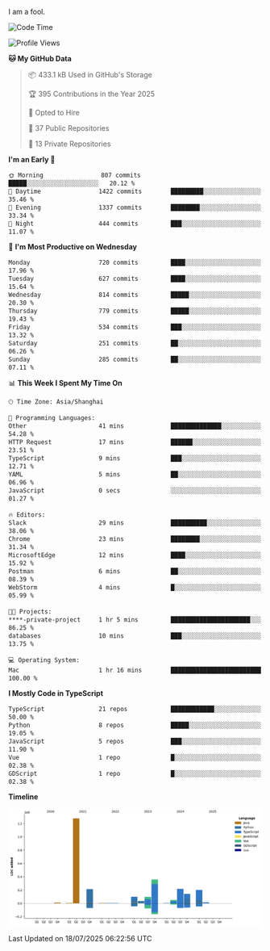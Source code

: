 I am a fool.

<!--START_SECTION:waka-->
![Code Time](http://img.shields.io/badge/Code%20Time-3%2C295%20hrs%2043%20mins-blue)

![Profile Views](http://img.shields.io/badge/Profile%20Views-0-blue)

**🐱 My GitHub Data** 

> 📦 433.1 kB Used in GitHub's Storage 
 > 
> 🏆 395 Contributions in the Year 2025
 > 
> 💼 Opted to Hire
 > 
> 📜 37 Public Repositories 
 > 
> 🔑 13 Private Repositories 
 > 
**I'm an Early 🐤** 

```text
🌞 Morning                807 commits         █████░░░░░░░░░░░░░░░░░░░░   20.12 % 
🌆 Daytime                1422 commits        █████████░░░░░░░░░░░░░░░░   35.46 % 
🌃 Evening                1337 commits        ████████░░░░░░░░░░░░░░░░░   33.34 % 
🌙 Night                  444 commits         ███░░░░░░░░░░░░░░░░░░░░░░   11.07 % 
```
📅 **I'm Most Productive on Wednesday** 

```text
Monday                   720 commits         ████░░░░░░░░░░░░░░░░░░░░░   17.96 % 
Tuesday                  627 commits         ████░░░░░░░░░░░░░░░░░░░░░   15.64 % 
Wednesday                814 commits         █████░░░░░░░░░░░░░░░░░░░░   20.30 % 
Thursday                 779 commits         █████░░░░░░░░░░░░░░░░░░░░   19.43 % 
Friday                   534 commits         ███░░░░░░░░░░░░░░░░░░░░░░   13.32 % 
Saturday                 251 commits         ██░░░░░░░░░░░░░░░░░░░░░░░   06.26 % 
Sunday                   285 commits         ██░░░░░░░░░░░░░░░░░░░░░░░   07.11 % 
```


📊 **This Week I Spent My Time On** 

```text
🕑︎ Time Zone: Asia/Shanghai

💬 Programming Languages: 
Other                    41 mins             ██████████████░░░░░░░░░░░   54.28 % 
HTTP Request             17 mins             ██████░░░░░░░░░░░░░░░░░░░   23.51 % 
TypeScript               9 mins              ███░░░░░░░░░░░░░░░░░░░░░░   12.71 % 
YAML                     5 mins              ██░░░░░░░░░░░░░░░░░░░░░░░   06.96 % 
JavaScript               0 secs              ░░░░░░░░░░░░░░░░░░░░░░░░░   01.27 % 

🔥 Editors: 
Slack                    29 mins             ██████████░░░░░░░░░░░░░░░   38.06 % 
Chrome                   23 mins             ████████░░░░░░░░░░░░░░░░░   31.34 % 
MicrosoftEdge            12 mins             ████░░░░░░░░░░░░░░░░░░░░░   15.92 % 
Postman                  6 mins              ██░░░░░░░░░░░░░░░░░░░░░░░   08.39 % 
WebStorm                 4 mins              █░░░░░░░░░░░░░░░░░░░░░░░░   05.99 % 

🐱‍💻 Projects: 
****-private-project     1 hr 5 mins         ██████████████████████░░░   86.25 % 
databases                10 mins             ███░░░░░░░░░░░░░░░░░░░░░░   13.75 % 

💻 Operating System: 
Mac                      1 hr 16 mins        █████████████████████████   100.00 % 
```

**I Mostly Code in TypeScript** 

```text
TypeScript               21 repos            ████████████░░░░░░░░░░░░░   50.00 % 
Python                   8 repos             █████░░░░░░░░░░░░░░░░░░░░   19.05 % 
JavaScript               5 repos             ███░░░░░░░░░░░░░░░░░░░░░░   11.90 % 
Vue                      1 repo              █░░░░░░░░░░░░░░░░░░░░░░░░   02.38 % 
GDScript                 1 repo              █░░░░░░░░░░░░░░░░░░░░░░░░   02.38 % 
```



**Timeline**

![Lines of Code chart](https://raw.githubusercontent.com/VeejaLiu/VeejaLiu/master/assets/bar_graph.png)


 Last Updated on 18/07/2025 06:22:56 UTC
<!--END_SECTION:waka-->
